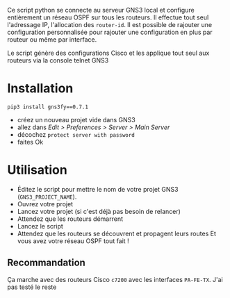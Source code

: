 Ce script python se connecte au serveur GNS3 local et configure entièrement 
un réseau OSPF sur tous les routeurs. Il effectue tout seul l'adressage IP, l'allocation
des ``router-id``.
Il est possible de rajouter une configuration personnalisée pour rajouter une configuration
en plus par routeur ou même par interface.

Le script génère des configurations Cisco et les applique tout seul aux routeurs via la 
console telnet GNS3
# Installation
```
pip3 install gns3fy==0.7.1
```
* créez un nouveau projet vide dans GNS3
* allez dans *Edit > Preferences > Server > Main Server*
* décochez `protect server with password`
* faites Ok

# Utilisation
* Éditez le script pour mettre le nom de votre projet GNS3 (``GNS3_PROJECT_NAME``).
* Ouvrez votre projet
* Lancez votre projet (si c'est déjà pas besoin de relancer)
* Attendez que les routeurs démarrent
* Lancez le script
* Attendez que les routeurs se découvrent et propagent leurs routes
Et vous avez votre réseau OSPF tout fait !

## Recommandation
Ça marche avec des routeurs Cisco `c7200` avec les interfaces `PA-FE-TX`. J'ai pas testé le reste